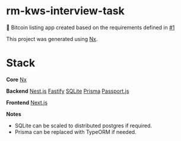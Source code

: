 # rm-kws-interview-task
🎃 Bitcoin listing app created based on the requirements defined in [#1](https://github.com/reanimated-man/rm-kws-interview-task/issues/1) 

This project was generated using [Nx](https://nx.dev).

# Stack

**Core**
[Nx](https://nx.dev)

**Backend**
[Nest.js](https://nestjs.com)
[Fastify](https://www.fastify.io)
[SQLite](https://www.sqlite.org/index.html)
[Prisma](https://www.prisma.io)
[Passport.js](https://www.passportjs.org)

**Frontend**
[Next.js](https://nextjs.com)

**Notes**
- SQLite can be scaled to distributed postgres if required.
- Prisma can be replaced with TypeORM if needed.


